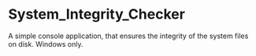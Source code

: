 # System_Integrity_Checker
A simple console application, that ensures the integrity of the system files on disk. Windows only.
